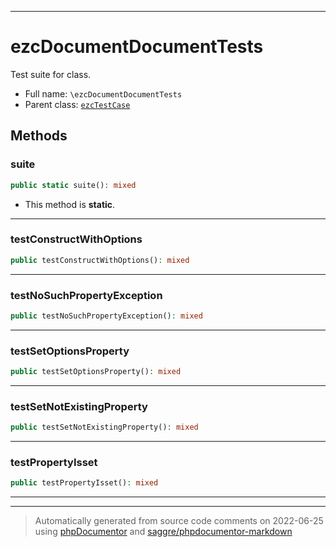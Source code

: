 ***

# ezcDocumentDocumentTests

Test suite for class.



* Full name: `\ezcDocumentDocumentTests`
* Parent class: [`ezcTestCase`](./ezcTestCase.md)




## Methods


### suite



```php
public static suite(): mixed
```



* This method is **static**.







***

### testConstructWithOptions



```php
public testConstructWithOptions(): mixed
```











***

### testNoSuchPropertyException



```php
public testNoSuchPropertyException(): mixed
```











***

### testSetOptionsProperty



```php
public testSetOptionsProperty(): mixed
```











***

### testSetNotExistingProperty



```php
public testSetNotExistingProperty(): mixed
```











***

### testPropertyIsset



```php
public testPropertyIsset(): mixed
```











***


***
> Automatically generated from source code comments on 2022-06-25 using [phpDocumentor](http://www.phpdoc.org/) and [saggre/phpdocumentor-markdown](https://github.com/Saggre/phpDocumentor-markdown)
